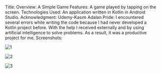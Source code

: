 Title: Overview: A Simple Game
Features: A game played by tapping on the screen.
Technologies Used: An application written in Kotlin in Android Studio.
Acknowledgment: Udemy-Kasım Adalan
Pride: I encountered several errors while writing the code because I had never developed a Kotlin project before. 
With the help I received externally and by using artificial intelligence to solve problems. As a result, it was a productive project for me.
Screenshots: 

![1](https://github.com/Munipp/Game-Kotlin/assets/101807078/94e4ce89-25e6-4d60-8e78-c0e2d2ecb90b)

![2](https://github.com/Munipp/Game-Kotlin/assets/101807078/1ff72e4a-6fc1-4002-b439-e5d6fa0dfa84)

![3](https://github.com/Munipp/Game-Kotlin/assets/101807078/271f1e2e-52d8-4026-90fa-df6437b9a65f)

